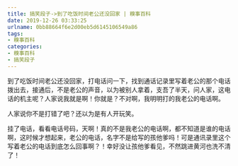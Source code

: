 ```yaml
---
title: 搞笑段子->到了吃饭时间老公还没回家 | 糗事百科
date: 2019-12-26 03:33:25
urlname: 0bb88664f6e2d00eb5d6145106549a86
tags: 
- 糗事百科
categories:
- 糗事百科
- 搞笑段子
---
```

到了吃饭时间老公还没回家，打电话问一下，找到通话记录里写着老公的那个电话拨出去，接通后，不是老公的声音，以为被别人拿着，支吾了半天，问人家，这电话的机主呢？人家说我就是啊！你就是？不对啊，我明明打的我老公的电话啊。

人家说你不是打错了吧？还以为是有人开玩笑。

挂了电话，看看电话号码，天啊！真的不是我老公的电话啊，都不知道是谁的电话啊，这时候才想起来，老公的电话，名字不是给写的孩他爹吗！可是通讯录里这个写着老公的电话到底怎么回事啊？！幸好没让孩他爹看见，不然跳进黄河也洗不清了！


